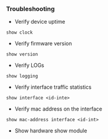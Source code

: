 ### Troubleshooting

- Verify device uptime
```
show clock
```
- Verify firmware version
```
show version
```
- Verify LOGs
```
show logging
```
- Verify interface traffic statistics
```
show interface <id-inte>
```
- Verify mac address on the interface
```
show mac-address interface <id-int>
```
- Show hardware
show module
